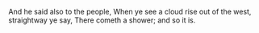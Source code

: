 And he said also to the people, When ye see a cloud rise out of the west, straightway ye say, There cometh a shower; and so it is.
